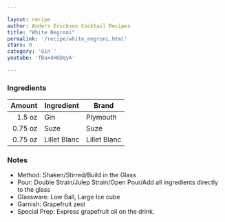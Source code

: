 ```yaml
---

layout: recipe
author: Anders Erickson Cocktail Recipes
title: "White Negroni"
permalink: '/recipe/white_negroni.html'
stars: 0
category: 'Gin '
youtube: 'fBax4HODqyA'

---
```


### Ingredients

| Amount  | Ingredient               | Brand |
| ------: | ------------ | ------------ |
|  1.5 oz | Gin          | Plymouth     |
| 0.75 oz | Suze         | Suze         |
| 0.75 oz | Lillet Blanc | Lillet Blanc |

### Notes

- Method: Shaken/Stirred/Build in the Glass
- Pour: Double Strain/Julep Strain/Open Pour/Add all ingredients directly to the glass
- Glassware: Low Ball, Large Ice cube
- Garnish: Grapefruit zest
- Special Prep: Express grapefruit oil on the drink.


